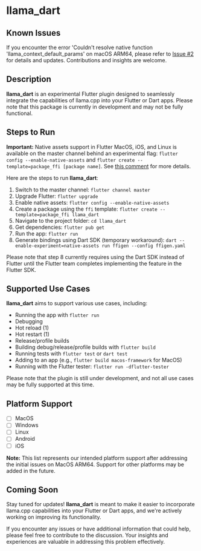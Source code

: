 # llama_dart

## Known Issues

If you encounter the error 'Couldn't resolve native function 'llama_context_default_params' on macOS ARM64, please refer to [Issue #2](https://github.com/BrutalCoding/llama_dart/issues/2) for details and updates. Contributions and insights are welcome.

## Description

**llama_dart** is an experimental Flutter plugin designed to seamlessly integrate the capabilities of llama.cpp into your Flutter or Dart apps. Please note that this package is currently in development and may not be fully functional.

## Steps to Run

**Important:** Native assets support in Flutter MacOS, iOS, and Linux is available on the master channel behind an experimental flag: `flutter config --enable-native-assets` and `flutter create --template=package_ffi [package name]`. See [this comment](https://github.com/flutter/flutter/issues/129757#issue-1780402845) for more details.

Here are the steps to run **llama_dart**:

1. Switch to the master channel: `flutter channel master`
2. Upgrade Flutter: `flutter upgrade`
3. Enable native assets: `flutter config --enable-native-assets`
4. Create a package using the `ffi` template: `flutter create --template=package_ffi llama_dart`
5. Navigate to the project folder: `cd llama_dart`
6. Get dependencies: `flutter pub get`
7. Run the app: `flutter run`
8. Generate bindings using Dart SDK (temporary workaround): `dart --enable-experiment=native-assets run ffigen --config ffigen.yaml`

Please note that step 8 currently requires using the Dart SDK instead of Flutter until the Flutter team completes implementing the feature in the Flutter SDK.

## Supported Use Cases

**llama_dart** aims to support various use cases, including:

- Running the app with `flutter run`
- Debugging
- Hot reload (1)
- Hot restart (1)
- Release/profile builds
- Building debug/release/profile builds with `flutter build`
- Running tests with `flutter test` or `dart test`
- Adding to an app (e.g., `flutter build macos-framework` for MacOS)
- Running with the Flutter tester: `flutter run -dflutter-tester`

Please note that the plugin is still under development, and not all use cases may be fully supported at this time.

## Platform Support

- [ ] MacOS
- [ ] Windows
- [ ] Linux
- [ ] Android
- [ ] iOS

**Note:** This list represents our intended platform support after addressing the initial issues on MacOS ARM64. Support for other platforms may be added in the future.

## Coming Soon

Stay tuned for updates! **llama_dart** is meant to make it easier to incorporate llama.cpp capabilities into your Flutter or Dart apps, and we're actively working on improving its functionality.

If you encounter any issues or have additional information that could help, please feel free to contribute to the discussion. Your insights and experiences are valuable in addressing this problem effectively.
